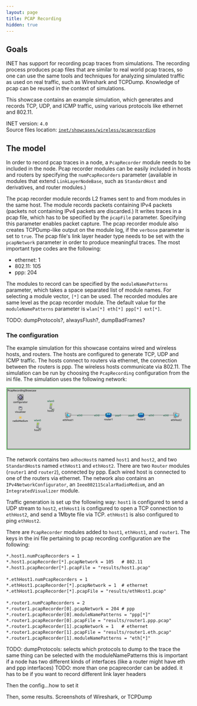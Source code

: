 ```yaml
---
layout: page
title: PCAP Recording
hidden: true
---
```


## Goals

INET has support for recording pcap traces from simulations. The recording
process produces pcap files that are similar to real world pcap traces,
so one can use the same tools and techniques for analyzing simulated traffic as used on real traffic, such as Wireshark and TCPDump. Knowledge of pcap can be reused in the context of simulations.

This showcase contains an example simulation, which generates and records TCP, UDP, and ICMP
traffic, using various protocols like ethernet and 802.11.

INET version: `4.0`<br>
Source files location: <a href="https://github.com/inet-framework/inet-showcases/tree/master/wireless/pcaprecording" target="_blank">`inet/showcases/wireless/pcaprecording`</a>

## The model

In order to record pcap traces in a node, a `PcapRecorder` module needs to be included in the node.
Pcap recorder modules can be easily included in hosts and routers by specifying the `numPcapRecorders` parameter (available in modules that extend `LinkLayerNodeBase`, such as  `StandardHost` and derivatives, and router modules.)

The pcap recorder module records L2 frames sent to and from modules in the same host.
The module records packets containing IPv4 packets (packets not containing IPv4 packets are discarded.) It writes traces in a pcap file, which has to be specified by the `ṗcapFile` parameter.
Specifying this parameter enables packet capture. The pcap recorder module also creates TCPDump-like output on the module log, if the `verbose` parameter is set to `true`.
The pcap file's link layer header type needs to be set with the `pcapNetwork` parameter in order to produce meaningful traces. The most important type codes are the following:

- ethernet: 1
- 802.11: 105
- ppp: 204

The modules to record can be specified by the `moduleNamePatterns` parameter, which takes
a space separated list of module names. For selecting a module vector, `[*]` can be used. The recorded modules are same level as the pcap recorder module. The default value for the `moduleNamePatterns` parameter is `wlan[*] eth[*] ppp[*] ext[*]`.

TODO: dumpProtocols?, alwaysFlush?, dumpBadFrames?

### The configuration

The example simulation for this showcase contains wired and wireless hosts, and routers.
The hosts are configured to generate TCP, UDP and ICMP traffic. The hosts connect to routers
via ethernet, the connection between the routers is ppp. The wireless hosts communicate via 802.11.
The simulation can be run by choosing the `PcapRecording` configuration from the ini file.
The simulation uses the following network:

<img class="screen" src="network.png">

The network contains two `adhocHost`s named `host1` and `host2`, and two `StandardHost`s named `ethHost1` and `ethHost2`. There are two `Router` modules (`router1` and `router2`), connected by ppp. Each wired host is connected to one of the routers via ethernet.
The network also contains an `IPv4NetworkConfigurator`, an `Ieee80211ScalarRadioMedium`, and an `IntegratedVisualizer` module.

Traffic generation is set up the following way: `host1` is configured to send a UDP stream to `host2`, `ethHost1` is configured to open a TCP connection to `ethHost2`, and send a 1Mbyte file via TCP. `ethHost1` is also configured to ping `ethHost2`.

There are `PcapRecorder` modules added to `host1`, `ethHost1`, and `router1`. The keys in the ini file pertaining to pcap recording configuration are the following:

```
*.host1.numPcapRecorders = 1
*.host1.pcapRecorder[*].pcapNetwork = 105	# 802.11
*.host1.pcapRecorder[*].pcapFile = "results/host1.pcap"

*.ethHost1.numPcapRecorders = 1
*.ethHost1.pcapRecorder[*].pcapNetwork = 1	# ethernet
*.ethHost1.pcapRecorder[*].pcapFile = "results/ethHost1.pcap"

*.router1.numPcapRecorders = 2
*.router1.pcapRecorder[0].pcapNetwork = 204	# ppp
*.router1.pcapRecorder[0].moduleNamePatterns = "ppp[*]"
*.router1.pcapRecorder[0].pcapFile = "results/router1.ppp.pcap"
*.router1.pcapRecorder[1].pcapNetwork = 1	# ethernet
*.router1.pcapRecorder[1].pcapFile = "results/router1.eth.pcap"
*.router1.pcapRecorder[1].moduleNamePatterns = "eth[*]"
```

TODO: dumpProtocols: selects which protocols to dump to the trace
the same thing can be selected with the moduleNamePatterns
this is important if a node has two different kinds of interfaces (like a router might have eth and ppp interfaces)
TODO: more than one pcaprecorder can be added. it has to be if you want to record different
link layer headers


Then the config...how to set it

Then, some results. Screenshots of Wireshark, or TCPDump
